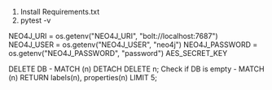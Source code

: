 1. Install Requirements.txt
2. pytest -v

NEO4J_URI = os.getenv("NEO4J_URI", "bolt://localhost:7687")
NEO4J_USER = os.getenv("NEO4J_USER", "neo4j")
NEO4J_PASSWORD = os.getenv("NEO4J_PASSWORD", "password")
AES_SECRET_KEY

DELETE DB - MATCH (n) DETACH DELETE n;
Check if DB is empty - MATCH (n) RETURN labels(n), properties(n) LIMIT 5;
